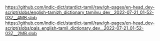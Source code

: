 https://github.com/indic-dict/stardict-tamil/raw/gh-pages/en-head_dev-script/slobs/english-tamizh_dictionary_tamilvu_dev__2022-07-21_01-52-03Z__4MB.slob  
https://github.com/indic-dict/stardict-tamil/raw/gh-pages/en-head_dev-script/slobs/pals_english-tamil_dictionary_dev__2022-07-21_01-52-03Z__2MB.slob  
